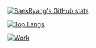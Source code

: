 [![BaekRyang's GitHub stats](https://github-readme-stats.vercel.app/api?username=BaekRyang&card_width=500&count_private=true&show_icons=true&theme=tokyonight)](https://github.com/BaekRyang)

[![Top Langs](https://github-readme-stats.vercel.app/api/top-langs/?username=BaekRyang&card_width=450&layout=compact&theme=tokyonight)](https://github.com/BaekRyang)

[![Work](https://github-readme-stats.vercel.app/api/pin/?username=BaekRyang&repo=Skyscraper&card_width=450&theme=tokyonight)](https://github.com/BaekRyang/TheLabyrinthos)
